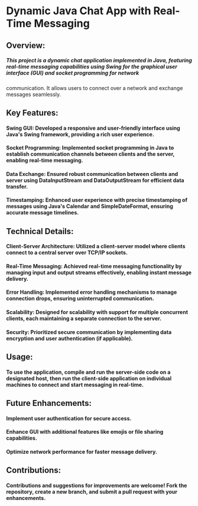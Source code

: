 #  Dynamic Java Chat App with Real-Time Messaging

  ##  Overview:
  #####  This project is a dynamic chat application implemented in Java, featuring real-time messaging capabilities using Swing for the graphical user interface (GUI) and socket programming for network 
  communication. It allows users to connect over a network and exchange messages seamlessly.

  ##  Key Features:
  ####  Swing GUI: Developed a responsive and user-friendly interface using Java's Swing framework, providing a rich user experience.
  #### Socket Programming: Implemented socket programming in Java to establish communication channels between clients and the server, enabling real-time messaging.
  #### Data Exchange: Ensured robust communication between clients and server using DataInputStream and DataOutputStream for efficient data transfer.
  #### Timestamping: Enhanced user experience with precise timestamping of messages using Java's Calendar and SimpleDateFormat, ensuring accurate message timelines.


  ##  Technical Details:
  ####  Client-Server Architecture: Utilized a client-server model where clients connect to a central server over TCP/IP sockets.
  #### Real-Time Messaging: Achieved real-time messaging functionality by managing input and output streams effectively, enabling instant message delivery.
  #### Error Handling: Implemented error handling mechanisms to manage connection drops, ensuring uninterrupted communication.
  #### Scalability: Designed for scalability with support for multiple concurrent clients, each maintaining a separate connection to the server.
  #### Security: Prioritized secure communication by implementing data encryption and user authentication (if applicable).
  
  ##  Usage: 
  ####  To use the application, compile and run the server-side code on a designated host, then run the client-side application on individual machines to connect and start messaging in real-time.

  ##  Future Enhancements:
  ####   Implement user authentication for secure access.
  #### Enhance GUI with additional features like emojis or file sharing capabilities.
  #### Optimize network performance for faster message delivery.
  
  ##  Contributions:
  ####  Contributions and suggestions for improvements are welcome! Fork the repository, create a new branch, and submit a pull request with your enhancements.


